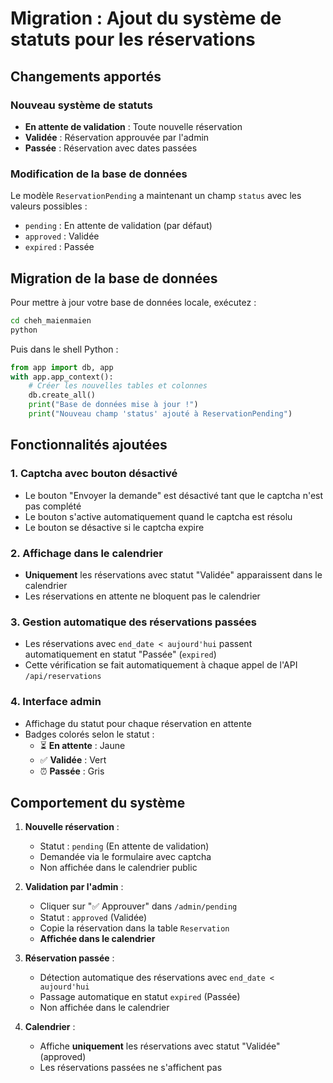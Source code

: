 # Migration : Ajout du système de statuts pour les réservations

## Changements apportés

### Nouveau système de statuts
- **En attente de validation** : Toute nouvelle réservation
- **Validée** : Réservation approuvée par l'admin
- **Passée** : Réservation avec dates passées

### Modification de la base de données

Le modèle `ReservationPending` a maintenant un champ `status` avec les valeurs possibles :
- `pending` : En attente de validation (par défaut)
- `approved` : Validée
- `expired` : Passée

## Migration de la base de données

Pour mettre à jour votre base de données locale, exécutez :

```bash
cd cheh_maienmaien
python
```

Puis dans le shell Python :

```python
from app import db, app
with app.app_context():
    # Créer les nouvelles tables et colonnes
    db.create_all()
    print("Base de données mise à jour !")
    print("Nouveau champ 'status' ajouté à ReservationPending")
```

## Fonctionnalités ajoutées

### 1. Captcha avec bouton désactivé
- Le bouton "Envoyer la demande" est désactivé tant que le captcha n'est pas complété
- Le bouton s'active automatiquement quand le captcha est résolu
- Le bouton se désactive si le captcha expire

### 2. Affichage dans le calendrier
- **Uniquement** les réservations avec statut "Validée" apparaissent dans le calendrier
- Les réservations en attente ne bloquent pas le calendrier

### 3. Gestion automatique des réservations passées
- Les réservations avec `end_date < aujourd'hui` passent automatiquement en statut "Passée" (`expired`)
- Cette vérification se fait automatiquement à chaque appel de l'API `/api/reservations`

### 4. Interface admin
- Affichage du statut pour chaque réservation en attente
- Badges colorés selon le statut :
  - ⏳ **En attente** : Jaune
  - ✅ **Validée** : Vert
  - ⏰ **Passée** : Gris

## Comportement du système

1. **Nouvelle réservation** :
   - Statut : `pending` (En attente de validation)
   - Demandée via le formulaire avec captcha
   - Non affichée dans le calendrier public

2. **Validation par l'admin** :
   - Cliquer sur "✅ Approuver" dans `/admin/pending`
   - Statut : `approved` (Validée)
   - Copie la réservation dans la table `Reservation`
   - **Affichée dans le calendrier**

3. **Réservation passée** :
   - Détection automatique des réservations avec `end_date < aujourd'hui`
   - Passage automatique en statut `expired` (Passée)
   - Non affichée dans le calendrier

4. **Calendrier** :
   - Affiche **uniquement** les réservations avec statut "Validée" (approved)
   - Les réservations passées ne s'affichent pas




